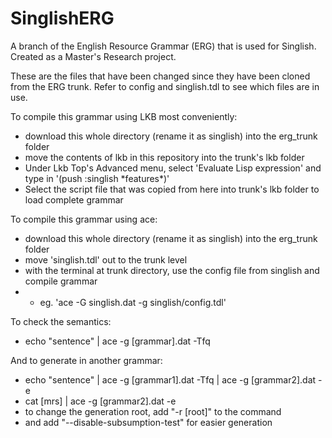 # SinglishERG

A branch of the English Resource Grammar (ERG) that is used for Singlish. Created as a Master's Research project.

These are the files that have been changed since they have been cloned from the ERG trunk.
Refer to config and singlish.tdl to see which files are in use.

To compile this grammar using LKB most conveniently:
* download this whole directory (rename it as singlish) into the erg_trunk folder 
* move the contents of lkb in this repository into the trunk's lkb folder
* Under Lkb Top's Advanced menu, select 'Evaluate Lisp expression' and type in '(push :singlish \*features\*)'
* Select the script file that was copied from here into trunk's lkb folder to load complete grammar

To compile this grammar using ace:
* download this whole directory (rename it as singlish) into the erg_trunk folder
* move 'singlish.tdl' out to the trunk level
* with the terminal at trunk directory, use the config file from singlish and compile grammar
* * eg. 'ace -G singlish.dat -g singlish/config.tdl'

To check the semantics:
* echo "sentence" | ace -g [grammar].dat -Tfq

And to generate in another grammar:
* echo "sentence" | ace -g [grammar1].dat -Tfq | ace -g [grammar2].dat -e
* cat [mrs] | ace -g [grammar2].dat -e
* to change the generation root, add "-r [root]" to the command
* and add "--disable-subsumption-test" for easier generation


